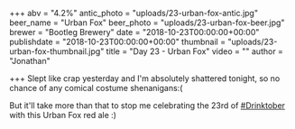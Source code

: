 +++
abv = "4.2%"
antic_photo = "uploads/23-urban-fox-antic.jpg"
beer_name = "Urban Fox"
beer_photo = "uploads/23-urban-fox-beer.jpg"
brewer = "Bootleg Brewery"
date = "2018-10-23T00:00:00+00:00"
publishdate = "2018-10-23T00:00:00+00:00"
thumbnail = "uploads/23-urban-fox-thumbnail.jpg"
title = "Day 23 - Urban Fox"
video = ""
author = "Jonathan"

+++
Slept like crap yesterday and I'm absolutely shattered tonight, so no chance of any comical costume shenanigans:(

But it'll take more than that to stop me celebrating the 23rd of [#Drinktober](https://www.facebook.com/hashtag/drinktober?source=feed_text&epa=HASHTAG) with this Urban Fox red ale :)